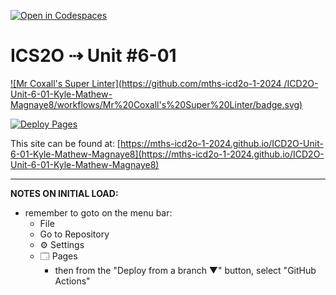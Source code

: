 [![Open in Codespaces](https://classroom.github.com/assets/launch-codespace-2972f46106e565e64193e422d61a12cf1da4916b45550586e14ef0a7c637dd04.svg)](https://classroom.github.com/open-in-codespaces?assignment_repo_id=19493706)
# ICS2O ⇢ Unit #6-01

[![Mr Coxall's Super Linter](https://github.com/mths-icd2o-1-2024
/ICD2O-Unit-6-01-Kyle-Mathew-Magnaye8/workflows/Mr%20Coxall's%20Super%20Linter/badge.svg)](https://github.com/mths-icd2o-1-2024/ICD2O-Unit-6-01-Kyle-Mathew-Magnaye8/actions)

[![Deploy Pages](https://github.com/mths-icd2o-1-2024/ICD2O-Unit-6-01-Kyle-Mathew-Magnaye8/workflows/Deploy%20Pages/badge.svg)](https://github.com/mths-icd2o-1-2024/ICD2O-Unit-6-01-Kyle-Mathew-Magnaye8/actions)

This site can be found at: [https://mths-icd2o-1-2024.github.io/ICD2O-Unit-6-01-Kyle-Mathew-Magnaye8](https://mths-icd2o-1-2024.github.io/ICD2O-Unit-6-01-Kyle-Mathew-Magnaye8)

---

**NOTES ON INITIAL LOAD:**
- remember to goto on the menu bar:
  - File
  - Go to Repository
  - ⚙ Settings
  - 🗔 Pages
    - then from the "Deploy from a branch ▼" button, select "GitHub Actions"
